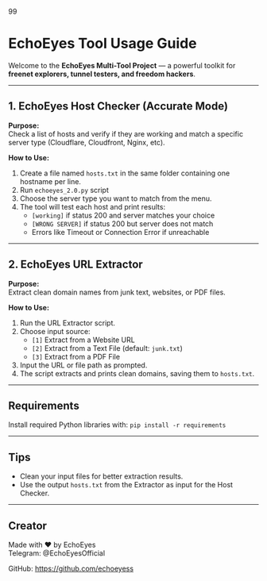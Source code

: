 99
# **EchoEyes Tool Usage Guide**

Welcome to the **EchoEyes Multi-Tool Project** — a powerful toolkit for **freenet explorers, tunnel testers, and freedom hackers**.

---

## **1. EchoEyes Host Checker (Accurate Mode)**

**Purpose:**  
Check a list of hosts and verify if they are working and match a specific server type (Cloudflare, Cloudfront, Nginx, etc).

**How to Use:**  
1. Create a file named `hosts.txt` in the same folder containing one hostname per line.  
2. Run `echoeyes_2.0.py` script  
3. Choose the server type you want to match from the menu.  
4. The tool will test each host and print results:  
   - `[working]` if status 200 and server matches your choice  
   - `[WRONG SERVER]` if status 200 but server does not match  
   - Errors like Timeout or Connection Error if unreachable

---

## **2. EchoEyes URL Extractor**

**Purpose:**  
Extract clean domain names from junk text, websites, or PDF files.

**How to Use:**  
1. Run the URL Extractor script.  
2. Choose input source:  
   - `[1]` Extract from a Website URL  
   - `[2]` Extract from a Text File (default: `junk.txt`)  
   - `[3]` Extract from a PDF File  
3. Input the URL or file path as prompted.  
4. The script extracts and prints clean domains, saving them to `hosts.txt`.

---

## **Requirements**

Install required Python libraries with: 
`pip install -r requirements`

---

## **Tips**

- Clean your input files for better extraction results.  
- Use the output `hosts.txt` from the Extractor as input for the Host Checker.

---

## **Creator**

Made with ♥ by EchoEyes  
Telegram: @EchoEyesOfficial

GitHub: https://github.com/echoeyess
